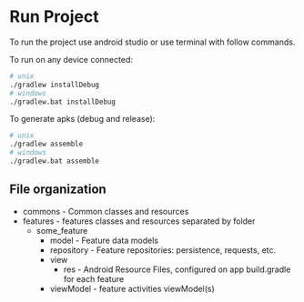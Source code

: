 # Run Project

To run the project use android studio or use terminal with follow commands.

To run on any device connected:
```bash
# unix
./gradlew installDebug
# windows
./gradlew.bat installDebug
```

To generate apks (debug and release):
```bash
# unix
./gradlew assemble
# windows
./gradlew.bat assemble
```

## File organization

- commons - Common classes and resources
- features - features classes and resources separated by folder
  - some_feature
    - model - Feature data models
    - repository - Feature repositories: persistence, requests, etc.
    - view
      - res - Android Resource Files, configured on app build.gradle for each feature
    - viewModel - feature activities viewModel(s)
